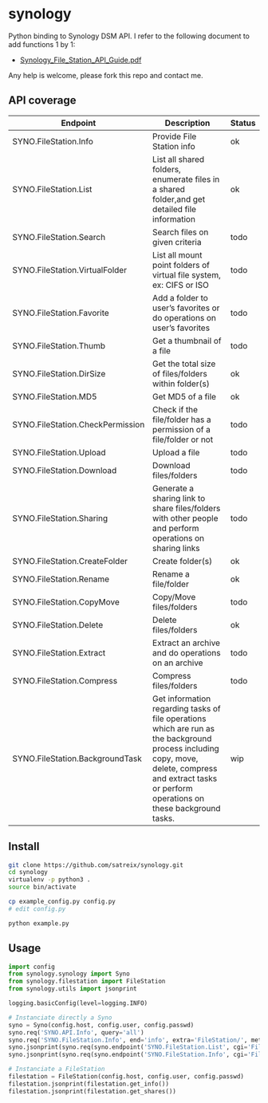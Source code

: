 synology
========

Python binding to Synology DSM API.
I refer to the following document to add functions 1 by 1:

- [Synology_File_Station_API_Guide.pdf](http://ukdl.synology.com/download/Document/DeveloperGuide/Synology_File_Station_API_Guide.pdf)

Any help is welcome, please fork this repo and contact me.

API coverage
------------

| Endpoint                         | Description                                                                                                                                                                                          | Status |
|----------------------------------|------------------------------------------------------------------------------------------------------------------------------------------------------------------------------------------------------|--------|
| SYNO.FileStation.Info            | Provide File Station info                                                                                                                                                                            | ok     |
| SYNO.FileStation.List            | List all shared folders, enumerate files in a shared folder,and get detailed file information                                                                                                        | ok     |
| SYNO.FileStation.Search          | Search files on given criteria                                                                                                                                                                       | todo   |
| SYNO.FileStation.VirtualFolder   | List all mount point folders of virtual file system, ex: CIFS or ISO                                                                                                                                 | todo   |
| SYNO.FileStation.Favorite        | Add a folder to user’s favorites or do operations on user’s favorites                                                                                                                                | todo   |
| SYNO.FileStation.Thumb           | Get a thumbnail of a file                                                                                                                                                                            | todo   |
| SYNO.FileStation.DirSize         | Get the total size of files/folders within folder(s)                                                                                                                                                 | ok     |
| SYNO.FileStation.MD5             | Get MD5 of a file                                                                                                                                                                                    | ok     |
| SYNO.FileStation.CheckPermission | Check if the file/folder has a permission of a file/folder or not                                                                                                                                    | todo   |
| SYNO.FileStation.Upload          | Upload a file                                                                                                                                                                                        | todo   |
| SYNO.FileStation.Download        | Download files/folders                                                                                                                                                                               | todo   |
| SYNO.FileStation.Sharing         | Generate a sharing link to share files/folders with other people and perform operations on sharing links                                                                                             | todo   |
| SYNO.FileStation.CreateFolder    | Create folder(s)                                                                                                                                                                                     | ok     |
| SYNO.FileStation.Rename          | Rename a file/folder                                                                                                                                                                                 | ok     |
| SYNO.FileStation.CopyMove        | Copy/Move files/folders                                                                                                                                                                              | todo   |
| SYNO.FileStation.Delete          | Delete files/folders                                                                                                                                                                                 | ok     |
| SYNO.FileStation.Extract         | Extract an archive and do operations on an archive                                                                                                                                                   | todo   |
| SYNO.FileStation.Compress        | Compress files/folders                                                                                                                                                                               | todo   |
| SYNO.FileStation.BackgroundTask  | Get information regarding tasks of file operations which are run as the background process including copy, move, delete, compress and extract tasks or perform operations on these background tasks. | wip    |

Install
-------

```bash
git clone https://github.com/satreix/synology.git
cd synology
virtualenv -p python3 .
source bin/activate

cp example_config.py config.py
# edit config.py

python example.py
```

Usage
-----

```python
import config
from synology.synology import Syno
from synology.filestation import FileStation
from synology.utils import jsonprint

logging.basicConfig(level=logging.INFO)

# Instanciate directly a Syno
syno = Syno(config.host, config.user, config.passwd)
syno.req('SYNO.API.Info', query='all')
syno.req('SYNO.FileStation.Info', end='info', extra='FileStation/', method='getinfo')
syno.jsonprint(syno.req(syno.endpoint('SYNO.FileStation.List', cgi='FileStation/file_share.cgi', method='list_share')))
syno.jsonprint(syno.req(syno.endpoint('SYNO.FileStation.Info', cgi='FileStation/info.cgi', method='getinfo')))

# Instanciate a FileStation
filestation = FileStation(config.host, config.user, config.passwd)
filestation.jsonprint(filestation.get_info())
filestation.jsonprint(filestation.get_shares())
```
